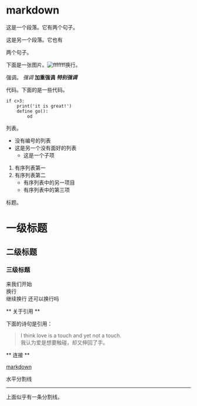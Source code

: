 # markdown 
这是一个段落。它有两个句子。

这是另一个段落。它也有

两个句子。


下面是一张图片。![fffffff](http://cdn.yeeyan.org/upload/image/2013/11/19143604_20610.jpg)换行。

强调。  *强调*  **加重强调** ***特别强调***

代码。下面的是一些代码。

    if c>3:
        print('it is great!')
        define go():
            od
列表。

* 没有编号的列表
* 这是另一个没有面好的列表
    * 这是一个子项

1. 有序列表第一
2. 有序列表第二
    - 有序列表中的另一项目
    * 有序列表中的第三项

标题。

# 一级标题   
## 二级标题
### 三级标题
来我们开始  
换行  
继续换行
还可以换行吗

** 关于引用 **

下面的诗句是引用：
> I think love is a touch and yet not a touch.  
我认为爱是想要触碰，却又伸回了手。

** 连接 **

[markdown](http://zh.wikipedia.com/wiki/Markdown)

水平分割线

______
上面似乎有一条分割线。




